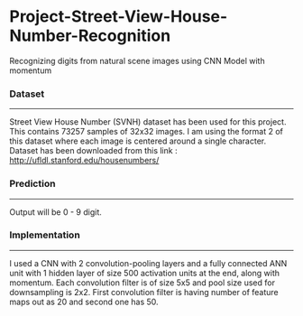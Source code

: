 # Project-Street-View-House-Number-Recognition
Recognizing digits from natural scene images using CNN Model with momentum

### Dataset ###
------
Street View House Number (SVNH) dataset has been used for this project. This contains 73257 samples of 32x32 images. I am using the format 2 of this dataset where each image is centered around a single character. Dataset has been downloaded from this link : http://ufldl.stanford.edu/housenumbers/

### Prediction ###
------
Output will be 0 - 9 digit.

### Implementation ###
------
I used a CNN with 2 convolution-pooling layers and a fully connected ANN unit with 1 hidden layer of size 500 activation units at the end, along with momentum. Each convolution filter is of size 5x5 and pool size used for downsampling is 2x2. First convolution filter is having number of feature maps out as 20 and second one has 50.
